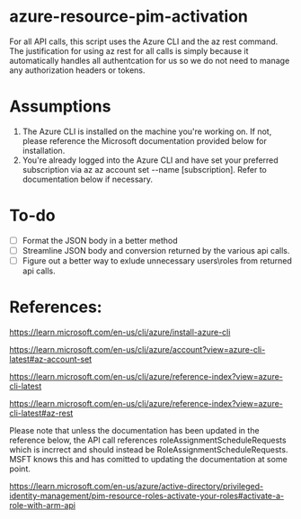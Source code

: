 # **azure-resource-pim-activation**
For all API calls, this script uses the Azure CLI and the az rest command. The justification for using az rest for all calls is simply because it automatically handles all authentcation for us so we do not need to manage any authorization headers or tokens.

# **Assumptions**
1) The Azure CLI is installed on the machine you're working on. If not, please reference the Microsoft documentation provided below for installation.
2) You're already logged into the Azure CLI and have set your preferred subscription via az az account set --name [subscription]. Refer to documentation below if necessary.

# **To-do**
- [ ] Format the JSON body in a better method
- [ ] Streamline JSON body and conversion returned by the various api calls.
- [ ] Figure out a better way to exlude unnecessary users\roles from returned api calls. 

# **References:**

https://learn.microsoft.com/en-us/cli/azure/install-azure-cli

https://learn.microsoft.com/en-us/cli/azure/account?view=azure-cli-latest#az-account-set

https://learn.microsoft.com/en-us/cli/azure/reference-index?view=azure-cli-latest

https://learn.microsoft.com/en-us/cli/azure/reference-index?view=azure-cli-latest#az-rest

Please note that unless the documentation has been updated in the reference below, the API call references roleAssignmentScheduleRequests which is incrrect and should instead be RoleAssignmentScheduleRequests. MSFT knows this and has comitted to updating the documentation at some point.

https://learn.microsoft.com/en-us/azure/active-directory/privileged-identity-management/pim-resource-roles-activate-your-roles#activate-a-role-with-arm-api